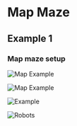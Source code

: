 # Map Maze

## Example 1

### Map maze setup

![Map Example](map_1.png "Map Example")   

![Map Example](map_2.png "Map Example")   

![Example](action.gif "Example")   

![Robots](robots.png "Robots")   